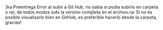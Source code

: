3ra Preentrega
Error al subir a Git Hub, no sabia si podia subirlo en carpeta o rar, de todos modos subi la version completa en el archivo.rar
Si no es posible visualizarlo bien en GitHub, es preferible hacerlo desde la carpeta, gracias!

